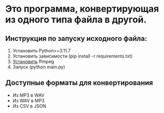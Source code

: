 # Это программа, конвертирующая из одного типа файла в другой.

## Инструкция по запуску исходного файла:

1. Установить Python>=3.11.7
2. Установить зависимости (pip install -r requirements.txt)
3. [Установить](https://blog.pruffme.com/instrukciya-po-ustanovke-i-rabote-s-programmoj-ffmpeg-na-windows/) ffmpeg
4. Запуск (python main.py)

## Доступные форматы для конвертирования
- Из MP3 в WAV
- Из WAV в MP3
- Из CSV в JSON
